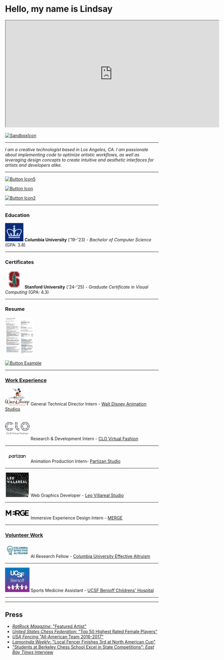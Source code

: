 # Hello, my name is Lindsay 

<iframe src="https://avatar-project-one.vercel.app/" width = "700" height = "350"> 
</iframe>

[![SandboxIcon]][SandboxLink]
<!----------------------------------------------------------------------------->
[SandboxLink]: https://codesandbox.io/p/github/likornguth/AvatarProject/main?file=%2Fsrc%2FApp.js&workspaceId=dca2e2fc-dca1-451d-9762-a2fa4b50b229 'Open this project in interactive Code Sandbox Window'
<!---------------------------------[ Buttons ]--------------------------------->
[SandboxIcon]: https://img.shields.io/badge/Code_Sandbox-EF2D5E?style=for-the-badge&color=black&logoColor=white&logo=Square


---

<i>I am a creative technologist based in Los Angeles, CA.  I am passionate about implementing code to optimize artistic workflows, as well as leveraging design concepts to create intuitive and aesthetic interfaces for artists and developers alike.</i>



---

[Button Example]: https://img.shields.io/badge/Open_>-37a779?style=for-the-badge

[![Button Icon5]][Link5]
<!----------------------------------------------------------------------------->
[Link5]: https://www.youtube.com/@liko_music 'Link with example title.'
<!---------------------------------[ Buttons ]--------------------------------->
[Button Icon5]: https://img.shields.io/badge/YouTube-EF2D5E?style=for-the-badge&color=red&logoColor=white&logo=YouTube

[![Button Icon]][Link]
<!----------------------------------------------------------------------------->
[Link]: https://www.linkedin.com/in/lindsay-kornguth-a0885b1a0/ 'Link with example title.'
<!---------------------------------[ Buttons ]--------------------------------->
[Button Icon]: https://img.shields.io/badge/LinkedIn-EF2D5E?style=for-the-badge&color=blue&logoColor=white&logo=LinkedIn

[![Button Icon2]][Link2]
<!----------------------------------------------------------------------------->
[Link2]: https://github.com/likornguth?tab=repositories 'Link with example title.'
<!---------------------------------[ Buttons ]--------------------------------->
[Button Icon2]: https://img.shields.io/badge/GitHub-EF2D5E?style=for-the-badge&color=black&logoColor=white&logo=GitHub


-------

### Education
![Alt text](src/columbia_university_logo.jpeg) <b>Columbia University</b> ('19-'23) -  <i>Bachelor of Computer Science</i> (GPA: 3.8)

--- 

### Certificates
![Alt text](src/stanford_university_logo.jpeg)  <b>Stanford University</b> ('24-'25) - <i> Graduate Certificate in Visual Computing </i> (GPA: 4.3)

---
### Resume

[<img src="src/resume_screenshot.png" style="width: 10vw;">](./src/Creative_Tech_Resume.pdf)

[![Button Example]][Link]
<!----------------------------------------------------------------------------->
[Link]: ./src/Creative_Tech_Resume.pdf 'Link with example title.'
<!---------------------------------[ Buttons ]--------------------------------->


-------
### <u>Work Experience</u>


![Alt text](src/Walt_Disney_Animation_Studios_logo.svg.png) General Technical Director Intern - [Walt Disney Animation Studios](https://www.linkedin.com/company/walt-disney-animation-studios/)

![Alt text](src/clo_virtual_fashion_inc_logo.png)    Research & Development Intern - [CLO Virtual Fashion](https://www.linkedin.com/company/3214836/?lipi=urn%3Ali%3Apage%3Ad_flagship3_profile_view_base%3BB8w%2BpCSzQD%2B3pqPkOuoGrw%3D%3D)

---

![Alt text](src/partizan_logo.png)    Animation Production Intern- [Partizan Studio](https://www.linkedin.com/company/37907/?lipi=urn%3Ali%3Apage%3Ad_flagship3_profile_view_base%3BB8w%2BpCSzQD%2B3pqPkOuoGrw%3D%3D)

---

![Alt text](src/villareal_logo.png) Web   Graphics Developer - [Leo Villareal Studio](https://villareal.net/)

---



![Alt text](src/MERGE_Logo.jpg)   Immersive Experience Design Intern - [MERGE](https://www.linkedin.com/company/27237129/?lipi=urn%3Ali%3Apage%3Ad_flagship3_profile_view_base%3BoEqCrM7GTX2Uiyiqn29EqQ%3D%3D)

-------

### <u>Volunteer Work</u>

![Alt text](src/CU_EA.png) AI Research Fellow -    [Columbia University Effective Altruism](https://www.linkedin.com/company/3345128/?lipi=urn%3Ali%3Apage%3Ad_flagship3_profile_view_base%3BoEqCrM7GTX2Uiyiqn29EqQ%3D%3D)

---

![Alt text](src/ucsfchildrens_logo.jpeg) Sports Medicine Assistant -    [UCSF Benioff Childrens' Hospital](https://www.linkedin.com/company/3345128/?lipi=urn%3Ali%3Apage%3Ad_flagship3_profile_view_base%3BoEqCrM7GTX2Uiyiqn29EqQ%3D%3D)

---

------

## Press

* [<i>RatRock Magazine</i>: "Featured Artist"](https://www.ratrockmagazine.com/feature/2022/3/26/lindsay-kornguth)
* [<i>United States Chess Federation</i>: "Top 50 Highest Rated Female Players"](https://www.uschess.org/component/option,com_top_players/Itemid,371?op=list&month=1609&f=usa&l=R:Top%20Girls%20Age%2015.&h=Top%20Girls%20Age%2015)
* [<i>USA Fencing</i> "All-American Team  2016-2017" ](https://cdn1.sportngin.com/attachments/document/a123-1653878/All-American_Team_2016-17.pdf)
* [<i>Lamorinda Weekly</i>: "Local Fencer Finishes 3rd at North American Cup"](https://www.lamorindaweekly.com/archive/issue0917/Local-Fencer-Finishes-Third-at-North-American-Cup.html)
* ["Students at Berkeley Chess School Excel in State Competitions": <i>East Bay Times</i> Interview](https://www.eastbaytimes.com/2011/01/13/students-at-berkeley-chess-club-excel-in-state-competitions/)


